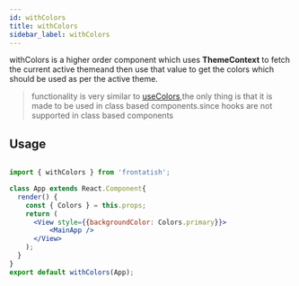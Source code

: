 ```yaml
---
id: withColors
title: withColors
sidebar_label: withColors
---
```



withColors is a higher order component which uses **ThemeContext** to fetch the current active themeand then use that value to get the colors which should be used as per the active theme.

> functionality is very similar to [useColors](),the only thing is that it is made to be used in class based components.since hooks are not supported in class based components


## Usage

```jsx

import { withColors } from 'frontatish';

class App extends React.Component{
  render() {
    const { Colors } = this.props;
    return (
      <View style={{backgroundColor: Colors.primary}}>
          <MainApp />
      </View>
    );
  }
}
export default withColors(App);
```
